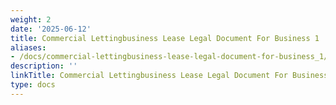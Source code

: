 ```yaml
---
weight: 2
date: '2025-06-12'
title: Commercial Lettingbusiness Lease Legal Document For Business 1
aliases:
- /docs/commercial-lettingbusiness-lease-legal-document-for-business_1/
description: ''
linkTitle: Commercial Lettingbusiness Lease Legal Document For Business 1
type: docs
---
```


